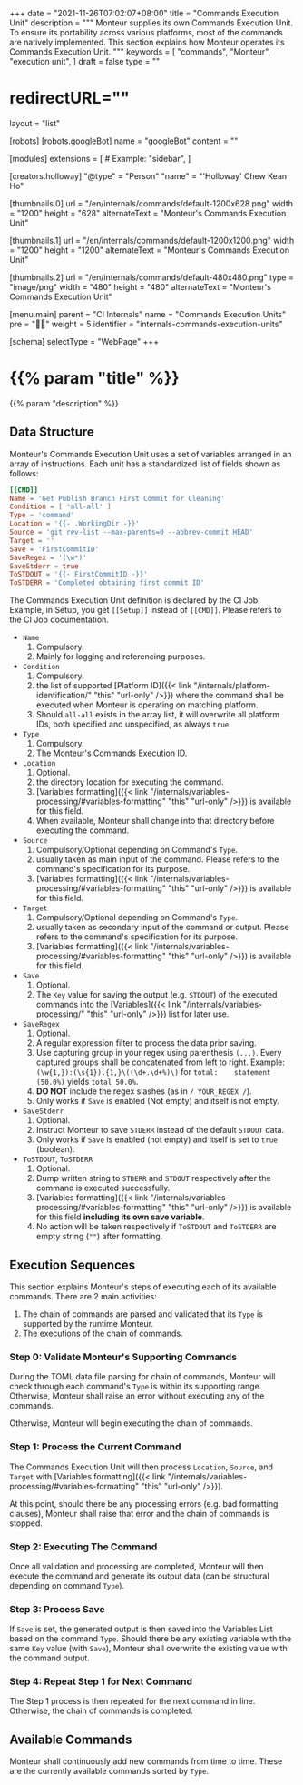 +++
date = "2021-11-26T07:02:07+08:00"
title = "Commands Execution Unit"
description = """
Monteur supplies its own Commands Execution Unit. To ensure its portability
across various platforms, most of the commands are natively implemented. This
section explains how Monteur operates its Commands Execution Unit.
"""
keywords = [
	"commands",
	"Monteur",
	"execution unit",
]
draft = false
type = ""
# redirectURL=""
layout = "list"


[robots]
[robots.googleBot]
name = "googleBot"
content = ""


[modules]
extensions = [
	# Example: "sidebar",
]


[creators.holloway]
"@type" = "Person"
"name" = "'Holloway' Chew Kean Ho"


[thumbnails.0]
url = "/en/internals/commands/default-1200x628.png"
width = "1200"
height = "628"
alternateText = "Monteur's Commands Execution Unit"

[thumbnails.1]
url = "/en/internals/commands/default-1200x1200.png"
width = "1200"
height = "1200"
alternateText = "Monteur's Commands Execution Unit"

[thumbnails.2]
url = "/en/internals/commands/default-480x480.png"
type = "image/png"
width = "480"
height = "480"
alternateText = "Monteur's Commands Execution Unit"


[menu.main]
parent = "CI Internals"
name = "Commands Execution Units"
pre = "🧑‍✈️"
weight = 5
identifier = "internals-commands-execution-units"


[schema]
selectType = "WebPage"
+++

# {{% param "title" %}}
{{% param "description" %}}




## Data Structure
Monteur's Commands Execution Unit uses a set of variables arranged in an array
of instructions. Each unit has a standardized list of fields shown as follows:

```toml {linenos=table,hl_lines=[],linenostart=1}
[[CMD]]
Name = 'Get Publish Branch First Commit for Cleaning'
Condition = [ 'all-all' ]
Type = 'command'
Location = '{{- .WorkingDir -}}'
Source = 'git rev-list --max-parents=0 --abbrev-commit HEAD'
Target = ''
Save = 'FirstCommitID'
SaveRegex = '(\w*)'
SaveStderr = true
ToSTDOUT = '{{- FirstCommitID -}}'
ToSTDERR = 'Completed obtaining first commit ID'
```

The Commands Execution Unit definition is declared by the CI Job. Example, in
Setup, you get `[[Setup]]` instead of `[[CMD]]`. Please refers to the CI Job
documentation.

* `Name`
  1. Compulsory.
  2. Mainly for logging and referencing purposes.
* `Condition`
  1. Compulsory.
  2. the list of supported [Platform ID]({{< link
     "/internals/platform-identification/" "this" "url-only" />}}) where the
     command shall be executed when Monteur is operating on matching platform.
  3. Should `all-all` exists in the array list, it will overwrite all platform
     IDs, both specified and unspecified, as always `true`.
* `Type`
  1. Compulsory.
  2. The Monteur's Commands Execution ID.
* `Location`
  1. Optional.
  2. the directory location for executing the command.
  3. [Variables formatting]({{< link
     "/internals/variables-processing/#variables-formatting" "this"
     "url-only" />}}) is available for this field.
  4. When available, Monteur shall change into that directory before executing
     the command.
* `Source`
  1. Compulsory/Optional depending on Command's `Type`.
  2. usually taken as main input of the command. Please refers to the command's
     specification for its purpose.
  3. [Variables formatting]({{< link
     "/internals/variables-processing/#variables-formatting" "this"
     "url-only" />}}) is available for this field.
* `Target`
  1. Compulsory/Optional depending on Command's `Type`.
  2. usually taken as secondary input of the command or output. Please refers to
     the command's specification for its purpose.
  3. [Variables formatting]({{< link
     "/internals/variables-processing/#variables-formatting" "this"
     "url-only" />}}) is available for this field.
* `Save`
  1. Optional.
  2. The `Key` value for saving the output (e.g. `STDOUT`) of the executed
     commands into the [Variables]({{< link "/internals/variables-processing/"
     "this" "url-only" />}}) list for later use.
* `SaveRegex`
  1. Optional.
  2. A regular expression filter to process the data prior saving.
  3. Use capturing group in your regex using parenthesis `(...)`. Every captured
     groups shall be concatenated from left to right. Example:
     `(\w{1,}):(\s{1}).{1,}\((\d+.\d+%)\)` for `total:    statement  (50.0%)`
     yields `total 50.0%`.
  4. **DO NOT** include the regex slashes (as in `/ YOUR_REGEX /`).
  4. Only works if `Save` is enabled (Not empty) and itself is not empty.
* `SaveStderr`
  1. Optional.
  2. Instruct Monteur to save `STDERR` instead of the default `STDOUT` data.
  3. Only works if `Save` is enabled (not empty) and itself is set to `true`
     (boolean).
* `ToSTDOUT`, `ToSTDERR`
  1. Optional.
  2. Dump written string to `STDERR` and `STDOUT` respectively after the command
     is executed successfully.
  3. [Variables formatting]({{< link
     "/internals/variables-processing/#variables-formatting" "this"
     "url-only" />}}) is available for this field **including its own save
     variable**.
  4. No action will be taken respectively if `ToSTDOUT` and `ToSTDERR` are empty
     string (`""`) after formatting.




## Execution Sequences
This section explains Monteur's steps of executing each of its available
commands. There are 2 main activities:

1. The chain of commands are parsed and validated that its `Type` is supported
   by the runtime Monteur.
2. The executions of the chain of commands.


### Step 0: Validate Monteur's Supporting Commands
During the TOML data file parsing for chain of commands, Monteur will check
through each command's `Type` is within its supporting range. Otherwise, Monteur
shall raise an error without executing any of the commands.

Otherwise, Monteur will begin executing the chain of commands.



### Step 1: Process the Current Command
The Commands Execution Unit will then process `Location`, `Source`, and `Target`
with [Variables formatting]({{< link
"/internals/variables-processing/#variables-formatting" "this" "url-only" />}}).

At this point, should there be any processing errors (e.g. bad formatting
clauses), Monteur shall raise that error and the chain of commands is stopped.



### Step 2: Executing The Command
Once all validation and processing are completed, Monteur will then execute
the command and generate its output data (can be structural depending on command
`Type`).



### Step 3: Process Save
If `Save` is set, the generated output is then saved into the Variables List
based on the command `Type`. Should there be any existing variable with the same
`Key` value (with `Save`), Monteur shall overwrite the existing value with the
command output.



### Step 4: Repeat Step 1 for Next Command
The Step 1 process is then repeated for the next command in line. Otherwise,
the chain of commands is completed.




## Available Commands
Monteur shall continuously add new commands from time to time. These are the
currently available commands sorted by `Type`.
